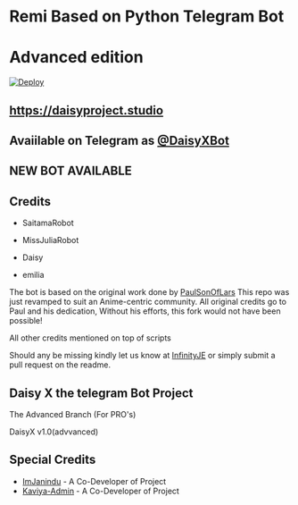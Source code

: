 

# Remi Based on Python Telegram Bot

# Advanced edition

[![Deploy](https://www.herokucdn.com/deploy/button.svg)](https://heroku.com/deploy?template=https://github.com/TeamDaisyX/Daisy-X/blob/Advanced/)

## https://daisyproject.studio
## Avaiilable on Telegram as [@DaisyXBot](https://t.me/daisyxbot)
## NEW BOT AVAILABLE


## Credits

 - SaitamaRobot
 - MissJuliaRobot

 - Daisy





 - emilia


The bot is based on the original work done by [PaulSonOfLars](https://github.com/PaulSonOfLars)
This repo was just revamped to suit an Anime-centric community. All original credits go to Paul and his dedication, Without his efforts, this fork would not have been possible!

All other credits mentioned on top of scripts

Should any be missing kindly let us know at [InfinityJE](https://t.me/infinityje) or simply submit a pull request on the readme.

## Daisy X the telegram Bot Project
The Advanced Branch (For PRO's)

DaisyX v1.0(advvanced)

## Special Credits
- [ImJanindu](https://github.com/imjanindu) - A Co-Developer of Project
- [Kaviya-Admin](https://github.com/kaviya-admin) - A Co-Developer of Project
